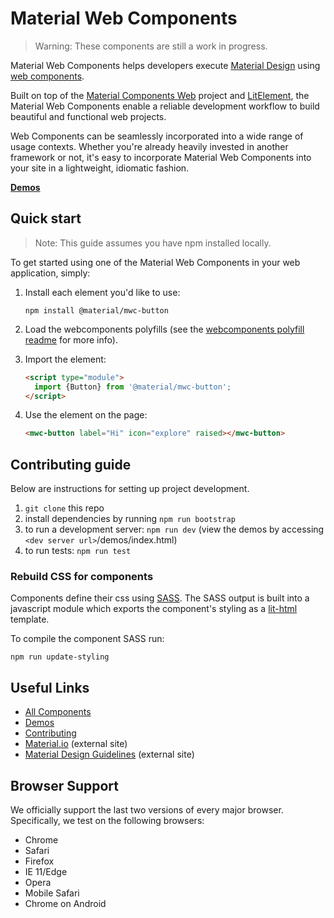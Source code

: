 # Material Web Components

> Warning: These components are still a work in progress.

Material Web Components helps developers execute [Material Design](https://www.material.io) using [web components](https://developer.mozilla.org/en-US/docs/Web/Web_Components).

Built on top of the [Material Components Web](https://github.com/material-components/material-components-web) project and [LitElement](https://github.com/polymerlabs/lit-element), the Material Web Components enable a reliable development workflow to build beautiful and functional web projects.

Web Components can be seamlessly incorporated into a wide range of usage contexts. Whether you're already heavily invested in another framework or not, it's easy to incorporate Material Web Components into your site in a lightweight, idiomatic fashion.

<!-- TODO
Insert screenshot of a demo page, including a code snippet.
-->

**[Demos](demos/)**

## Quick start

> Note: This guide assumes you have npm installed locally.

To get started using one of the Material Web Components in your web application, simply:

1. Install each element you'd like to use:

    ```
    npm install @material/mwc-button
    ```

1. Load the webcomponents polyfills (see the [webcomponents polyfill readme](https://github.com/webcomponents/webcomponentsjs/blob/v2/README.md) for more info).

1. Import the element:

    ```html
    <script type="module">
      import {Button} from '@material/mwc-button';
    </script>
    ```

1. Use the element on the page:

    ```html
    <mwc-button label="Hi" icon="explore" raised></mwc-button>
    ```
## Contributing guide
Below are instructions for setting up project development.

1. `git clone` this repo
1. install dependencies by running `npm run bootstrap`
1. to run a development server: `npm run dev` (view the demos by accessing `<dev server url>`/demos/index.html)
1. to run tests: `npm run test`

### Rebuild CSS for components

Components define their css using [SASS](http://sass-lang.com/). The SASS output is built into a javascript module which exports the component's styling as a [lit-html](https://github.com/Polymer/lit-html) template.

To compile the component SASS run:

  ```
  npm run update-styling
  ```

## Useful Links

- [All Components](packages/)
- [Demos](demos/)
- [Contributing](CONTRIBUTING.md)
- [Material.io](https://www.material.io) (external site)
- [Material Design Guidelines](https://material.io/guidelines) (external site)

## Browser Support

We officially support the last two versions of every major browser. Specifically, we test on the following browsers:

- Chrome
- Safari
- Firefox
- IE 11/Edge
- Opera
- Mobile Safari
- Chrome on Android
